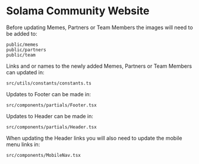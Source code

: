 # Solama Community Website
Before updating Memes, Partners or Team Members the images will need to be added to:
```
public/memes
public/partners
public/team
```

Links and or names to the newly added Memes, Partners or Team Members can updated in:
```
src/utils/constants/constants.ts
```

Updates to Footer can be made in:
```
src/components/partials/Footer.tsx
```

Updates to Header can be made in:
```
src/components/partials/Header.tsx
```

When updating the Header links you will also need to update the mobile menu links in:
```
src/components/MobileNav.tsx
```
